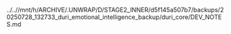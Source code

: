 ../..//mnt/h/ARCHIVE/.UNWRAP/D/STAGE2_INNER/d5f145a507b7/backups/20250728_132733_duri_emotional_intelligence_backup/duri_core/DEV_NOTES.md